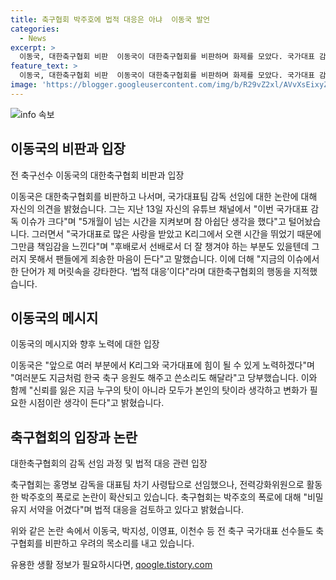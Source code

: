 ```yaml
---
title: 축구협회 박주호에 법적 대응은 아냐  이동국 발언
categories:
  - News
excerpt: >
  이동국, 대한축구협회 비판  이동국이 대한축구협회를 비판하며 화제를 모았다. 국가대표 감독 이슈가 크다며 5개월간의 상황을 아쉽게 여기고 책임감을 토로했다. 또한, 박주호 전력강화위원을 법적 대응을 위해 비판하고, 변화의 필요성을 강조했다. 함께해서 K리그와 국가대표팀을 응원하고 지지하는 메시지를 전했다. 최근 홍명보 감독 선임 과정 논란에 대한 축구계의 우려도 속출했다.
feature_text: >
  이동국, 대한축구협회 비판  이동국이 대한축구협회를 비판하며 화제를 모았다. 국가대표 감독 이슈가 크다며 5개월간의 상황을 아쉽게 여기고 책임감을 토로했다. 또한, 박주호 전력강화위원을 법적 대응을 위해 비판하고, 변화의 필요성을 강조했다. 함께해서 K리그와 국가대표팀을 응원하고 지지하는 메시지를 전했다. 최근 홍명보 감독 선임 과정 논란에 대한 축구계의 우려도 속출했다.
image: 'https://blogger.googleusercontent.com/img/b/R29vZ2xl/AVvXsEixyZcFfHzMRdzZMjFBmAUKJYCLCGyLL1o632UiGVXcaFdKo_bkvkuCioo0uUKlGfBVcT3P84aROyZIXSBEx3Aw5nCQ3pTgDom1WDC4m8eifvWiAmWEEVb4x6G_l8C0QH225ldMjyaFvpxGEBGNO37VmDTDMHGhJPq73UglMfDca1-0aw/s1600/blogspot.png'
---
```


<p><img src="https://blogger.googleusercontent.com/img/b/R29vZ2xl/AVvXsEixyZcFfHzMRdzZMjFBmAUKJYCLCGyLL1o632UiGVXcaFdKo_bkvkuCioo0uUKlGfBVcT3P84aROyZIXSBEx3Aw5nCQ3pTgDom1WDC4m8eifvWiAmWEEVb4x6G_l8C0QH225ldMjyaFvpxGEBGNO37VmDTDMHGhJPq73UglMfDca1-0aw/s1600/blogspot.png" alt="info 속보" /></p>

<h2 data-ke-size="size26">이동국의 비판과 입장</h2>

<p data-ke-size="size16">전 축구선수 이동국의 대한축구협회 비판과 입장</p>

<p>이동국은 대한축구협회를 비판하고 나서며, 국가대표팀 감독 선임에 대한 논란에 대해 자신의 의견을 밝혔습니다. 그는 지난 13일 자신의 유튜브 채널에서 "이번 국가대표 감독 이슈가 크다"며 "5개월이 넘는 시간을 지켜보며 참 아쉽단 생각을 했다"고 털어놨습니다. 그러면서 "국가대표로 많은 사랑을 받았고 K리그에서 오랜 시간을 뛰었기 때문에 그만큼 책임감을 느낀다"며 "후배로서 선배로서 더 잘 챙겨야 하는 부분도 있을텐데 그러지 못해서 팬들에게 죄송한 마음이 든다"고 말했습니다. 이에 더해 "지금의 이슈에서 한 단어가 제 머릿속을 강타한다. ‘법적 대응’이다"라며 대한축구협회의 행동을 지적했습니다.</p>

<h2 data-ke-size="size26">이동국의 메시지</h2>

<p data-ke-size="size16">이동국의 메시지와 향후 노력에 대한 입장</p>

<p>이동국은 "앞으로 여러 부분에서 K리그와 국가대표에 힘이 될 수 있게 노력하겠다"며 "여러분도 지금처럼 한국 축구 응원도 해주고 쓴소리도 해달라"고 당부했습니다. 이와 함께 "신뢰를 잃은 지금 누구의 탓이 아니라 모두가 본인의 탓이라 생각하고 변화가 필요한 시점이란 생각이 든다"고 밝혔습니다.</p>

<h2 data-ke-size="size26">축구협회의 입장과 논란</h2>

<p data-ke-size="size16">대한축구협회의 감독 선임 과정 및 법적 대응 관련 입장</p>

<p>축구협회는 홍명보 감독을 대표팀 차기 사령탑으로 선임했으나, 전력강화위원으로 활동한 박주호의 폭로로 논란이 확산되고 있습니다. 축구협회는 박주호의 폭로에 대해 "비밀유지 서약을 어겼다"며 법적 대응을 검토하고 있다고 밝혔습니다.</p>

<p>위와 같은 논란 속에서 이동국, 박지성, 이영표, 이천수 등 전 축구 국가대표 선수들도 축구협회를 비판하고 우려의 목소리를 내고 있습니다.</p>
유용한 생활 정보가 필요하시다면, <a href="https://qoogle.tistory.com" rel="dofollow">qoogle.tistory.com</a>


